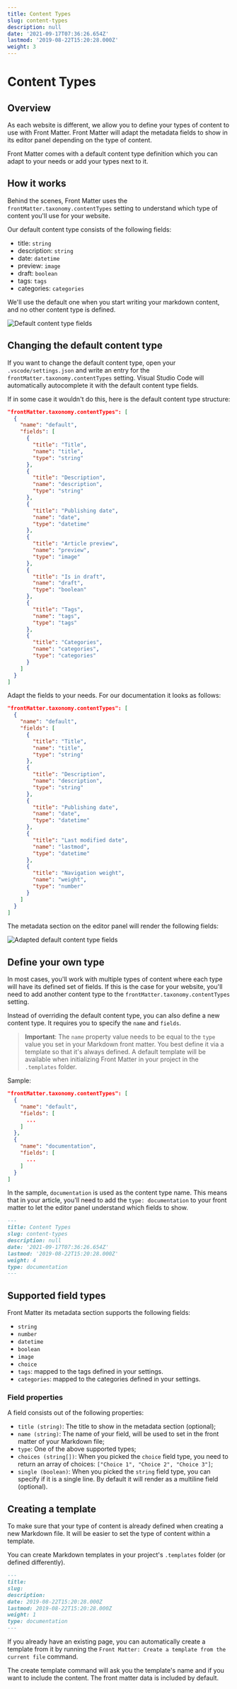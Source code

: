 ```yaml
---
title: Content Types
slug: content-types
description: null
date: '2021-09-17T07:36:26.654Z'
lastmod: '2019-08-22T15:20:28.000Z'
weight: 3
---
```


# Content Types

## Overview

As each website is different, we allow you to define your types of content to use with Front Matter. Front Matter will adapt the metadata fields to show in its editor panel depending on the type of content.

Front Matter comes with a default content type definition which you can adapt to your needs or add your types next to it.

## How it works

Behind the scenes, Front Matter uses the `frontMatter.taxonomy.contentTypes` setting to understand which type of content you'll use for your website.

Our default content type consists of the following fields:

- title: `string`
- description: `string`
- date: `datetime`
- preview: `image`
- draft: `boolean`
- tags: `tags`
- categories: `categories`

We'll use the default one when you start writing your markdown content, and no other content type is defined.

![Default content type fields](/assets/default-contenttype.png)

## Changing the default content type

If you want to change the default content type, open your `.vscode/settings.json` and write an entry for the `frontMatter.taxonomy.contentTypes` setting. Visual Studio Code will automatically autocomplete it with the default content type fields.

If in some case it wouldn't do this, here is the default content type structure:

```json
"frontMatter.taxonomy.contentTypes": [
  {
    "name": "default",
    "fields": [
      {
        "title": "Title",
        "name": "title",
        "type": "string"
      },
      {
        "title": "Description",
        "name": "description",
        "type": "string"
      },
      {
        "title": "Publishing date",
        "name": "date",
        "type": "datetime"
      },
      {
        "title": "Article preview",
        "name": "preview",
        "type": "image"
      },
      {
        "title": "Is in draft",
        "name": "draft",
        "type": "boolean"
      },
      {
        "title": "Tags",
        "name": "tags",
        "type": "tags"
      },
      {
        "title": "Categories",
        "name": "categories",
        "type": "categories"
      }
    ]
  }
]
```

Adapt the fields to your needs. For our documentation it looks as follows:

```json
"frontMatter.taxonomy.contentTypes": [
  {
    "name": "default",
    "fields": [
      {
        "title": "Title",
        "name": "title",
        "type": "string"
      },
      {
        "title": "Description",
        "name": "description",
        "type": "string"
      },
      {
        "title": "Publishing date",
        "name": "date",
        "type": "datetime"
      },
      {
        "title": "Last modified date",
        "name": "lastmod",
        "type": "datetime"
      },
      {
        "title": "Navigation weight",
        "name": "weight",
        "type": "number"
      }
    ]
  }
]
```

The metadata section on the editor panel will render the following fields:

![Adapted default content type fields](/assets/adapted-default-ct.png)

## Define your own type

In most cases, you'll work with multiple types of content where each type will have its defined set of fields. If this is the case for your website, you'll need to add another content type to the `frontMatter.taxonomy.contentTypes` setting.

Instead of overriding the default content type, you can also define a new content type. It requires you to specify the `name` and `fields`.

> **Important**: The `name` property value needs to be equal to the `type` value you set in your Markdown front matter. You best define it via a template so that it's always defined. A default template will be available when initializing Front Matter in your project in the `.templates` folder.

Sample:

```json
"frontMatter.taxonomy.contentTypes": [
  {
    "name": "default",
    "fields": [
      ...
    ]
  },
  {
    "name": "documentation",
    "fields": [
      ...
    ]
  }
]
```

In the sample, `documentation` is used as the content type name. This means that in your article, you'll need to add the `type: documentation` to your front matter to let the editor panel understand which fields to show.

```markdown
---
title: Content Types
slug: content-types
description: null
date: '2021-09-17T07:36:26.654Z'
lastmod: '2019-08-22T15:20:28.000Z'
weight: 4
type: documentation
---
```

## Supported field types

Front Matter its metadata section supports the following fields:

- `string`
- `number`
- `datetime`
- `boolean`
- `image`
- `choice`
- `tags`: mapped to the tags defined in your settings.
- `categories`: mapped to the categories defined in your settings.

### Field properties

A field consists out of the following properties:

- `title (string)`: The title to show in the metadata section (optional);
- `name (string)`: The name of your field, will be used to set in the front matter of your Markdown file;
- `type`: One of the above supported types;
- `choices (string[])`: When you picked the `choice` field type, you need to return an array of choices: `["Choice 1", "Choice 2", "Choice 3"]`;
- `single (boolean)`: When you picked the `string` field type, you can specify if it is a single line. By default it will render as a multiline field (optional).

## Creating a template

To make sure that your type of content is already defined when creating a new Markdown file. It will be easier to set the type of content within a template.

You can create Markdown templates in your project's `.templates` folder (or defined differently).

```markdown
---
title: 
slug: 
description: 
date: 2019-08-22T15:20:28.000Z
lastmod: 2019-08-22T15:20:28.000Z
weight: 1
type: documentation
---
```

If you already have an existing page, you can automatically create a template from it by running the `Front Matter: Create a template from the current file` command.

The create template command will ask you the template's name and if you want to include the content. The front matter data is included by default.